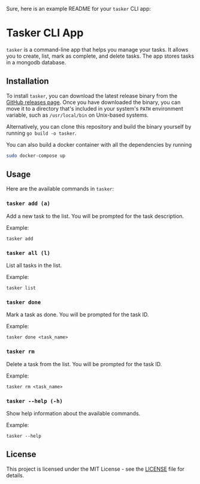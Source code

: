 Sure, here is an example README for your `tasker` CLI app:

# Tasker CLI App

`tasker` is a command-line app that helps you manage your tasks. It allows you to create, list, mark as complete, and delete tasks. The app stores tasks in a mongodb database.

## Installation

To install `tasker`, you can download the latest release binary from the [GitHub releases page](https://github.com/irononet/tasker/releases). Once you have downloaded the binary, you can move it to a directory that's included in your system's `PATH` environment variable, such as `/usr/local/bin` on Unix-based systems.

Alternatively, you can clone this repository and build the binary yourself by running `go build -o tasker`.

You can also build  a docker container with all the dependencies by running 

```bash
sudo docker-compose up
```

## Usage

Here are the available commands in `tasker`:

### `tasker add (a)`

Add a new task to the list. You will be prompted for the task description.

Example:

```
tasker add
```

### `tasker all (l)`

List all tasks in the list.

Example:

```
tasker list
```

### `tasker done`

Mark a task as done. You will be prompted for the task ID.

Example:

```
tasker done <task_name>
```

### `tasker rm`

Delete a task from the list. You will be prompted for the task ID.

Example:

```
tasker rm <task_name>
```

### `tasker --help (-h)`

Show help information about the available commands.

Example:

```
tasker --help
```

## License

This project is licensed under the MIT License - see the [LICENSE](LICENSE) file for details.